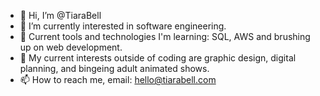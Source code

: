 - 👋 Hi, I’m @TiaraBell
- 👀 I’m currently interested in software engineering.
- 🌱 Current tools and technologies I'm learning: SQL, AWS and brushing up on web development. 
- 💞️ My current interests outside of coding are graphic design, digital planning, and bingeing adult animated shows.
- 📫 How to reach me, email: hello@tiarabell.com 
